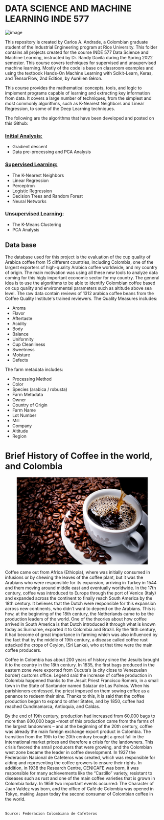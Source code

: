 # DATA SCIENCE AND MACHINE LEARNING INDE 577

![image](https://user-images.githubusercontent.com/97799358/164915972-62e1ce46-76c8-4e27-a981-7c8902ac6dbc.png)

This repository is created by Carlos A. Andrade, a Colombian graduate student of the Industrial Engineering program at Rice University. This folder contains all projects created for the course INDE 577 Data Science and Machine Learning, instructed by Dr. Randy Davila during the Spring 2022 semester. This course covers techniques for supervised and unsupervised machine learning. Mostly of the code is base on classroom examples and using the textbook Hands-On Machine Learning with Scikit-Learn, Keras, and TensorFlow, 2nd Edition, by Aurélien Géron.

This course provides the mathematical concepts, tools, and logic to implement programs capable of learning and extracting key information from data. It covers a large number of techniques, from the simplest and most commonly algorithms, such as K-Nearest Neighbors and Linear Regression, to some of the Deep Learning techniques. 

The following are the algorithms that have been developed and posted on this Github:

### [Initial Analysis:](https://github.com/carlosandrade25/INDE-577-Carlos-Andrade/tree/main/Initial_analysis)
- Gradient descent
- Data pre-processing and PCA Analysis

### [Supervised Learning:](https://github.com/carlosandrade25/INDE-577-Carlos-Andrade/tree/main/Supervised-Learning)
- The K-Nearest Neighbors
- Linear Regression
- Perceptron
- Logistic Regression
- Decision Trees and Random Forest
- Neural Networks

### [Unsupervised Learning:](https://github.com/carlosandrade25/INDE-577-Carlos-Andrade/tree/main/Unsupervised_learning)
- The K-Means Clustering
- PCA Analysis
  
## Data base

The database used for this project is the evaluation of the cup quality of Arabica coffee from 15 different countries, including Colombia, one of the largest exporters of high-quality Arabica coffee worldwide, and my country of origin. The main motivation was using all these new tools to analyze data coming for this higly important economic sector for my country. The general idea is to use the algorithms to be able to identify Colombian coffee based on cup quality and environmental parameters such as altitude above sea level. The raw data contain reviews of 1312 arabica coffee beans from the Coffee Quality Institute's trained reviewers. The Quality Measures includes:

- Aroma
- Flavor
- Aftertaste
- Acidity
- Body
- Balance
- Uniformity
- Cup Cleanliness
- Sweetness
- Moisture
- Defects

The farm metadata includes: 
- Processing Method
- Color
- Species (arabica / robusta)
- Farm Metadata
- Owner
- Country of Origin
- Farm Name
- Lot Number
- Mill
- Company
- Altitude
- Region

# Brief History of Coffee in the world, and Colombia

<p align="center"> <img src="cafe.jpg" width="428"/> </p>

Coffee came out from Africa (Ethiopia), where was initially consumed in infusions or by chewing the leaves of the coffee plant, but it was the Arabians who were responsible for its expansion, arriving in Turkey in 1544 and them moving around middle east and eventually worldwide. In the 17th century, coffee was introduced to Europe through the port of Venice (Italy) and expanded across the continent to finally reach South America by the 18th century. It believes that the Dutch were responsible for this expansion across new continents, who didn’t want to depend on the Arabians. This is how, at the beginning of the 18th century, the Netherlands came to be the production leaders of the world.  One of the theories about how coffee arrived in South America is that Dutch introduced it through what is known today as Suriname, exported it to Colombia and Brazil. By the 19th century, it had become of great importance in farming which was also influenced by the fact that by the middle of 19th century, a disease called coffee rust attacked the crops of Ceylon, (Sri Lanka), who at that time were the main coffee producers.

Coffee in Colombia has about 200 years of history since the Jesuits brought it to the country in the 18th century. In 1835, the first bags produced in the eastern zone were exported from Cucuta’s (a city close to Venezuelan border) customs office. Legend said the increase of coffee production in Colombia happened thanks to the Jesuit Priest Francisco Romero, in a small town in the State of Santander named Salazar de Las Palmas. When his parishioners confessed, the priest imposed on them sowing coffee as a penance to redeem their sins. Thanks to this, it is said that the coffee production began to expand to other States, and by 1850, coffee had reached Cundinamarca, Antioquia, and Caldas.

By the end of 19th century, production had increased from 60,000 bags to more than 600,000 bags –most of this production came from the farms of the largest landowners – and at the beginning of the 20th century, coffee was already the main foreign exchange export product in Colombia. The transition from the 19th to the 20th century brought a great fall in the international market prices and therefore a crisis for the landowners. This crisis favored the small producers that were growing, and the Colombian west zone became the leader in coffee development. In 1927 the Federación Nacional de Cafeteros was created, which was responsible for aiding and representing the coffee growers to ensure their rights. In addition, in 1938 the Research Centre, CENICAFE was born, it was responsible for many achievements like the “Castillo” variety, resistant to diseases such as rust and one of the main coffee varieties that is grown in Colombia today. In 1959 two important events occurred: The Character of Juan Valdez was born, and the office of Café de Colombia was opened in Tokyo, making Japan today the second consumer of Colombian coffee in the world. 

                                                                                       Source: Federacion Colombiana de Cafeteros


